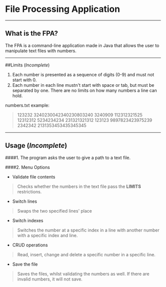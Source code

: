 # File Processing Application

----
## What is the FPA?

The FPA is a command-line application made in Java that allows the user to manipulate text files with numbers.

----
##Limits (*Incomplete*)
1. Each number is presented as a sequence of digits (0-9) and must not start with 0.
2. Each number in each line mustn't start with space or tab, but must be separated by one. There are no limits on how many numbers a line can hold.

numbers.txt example:
> 123232 3240230042340230803240 3240909
112312321525 12312312 5234234234 231321321312 123123 
9897823423975239 2342342 2131353453435345345

----
## Usage (*Incomplete*)
####1. The program asks the user to give a path to a text file.

####2. Menu Options

* Validate file contents

>Checks whether the numbers in the text file pass the **LIMITS** restrictions.

* Switch lines

>Swaps the two specified lines' place

* Switch indexes

> Switches the number at a specific index in a line with another number with a specific index and line.

* CRUD operations

> Read, insert, change and delete a specific number in a specific line.

* Save the file

>Saves the files, whilst validating the numbers as well. If there are invalid numbers, it will not save.
